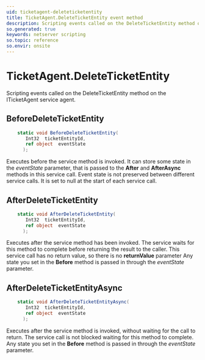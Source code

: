 ```yaml
---
uid: ticketagent-deleteticketentity
title: TicketAgent.DeleteTicketEntity event method
description: Scripting events called on the DeleteTicketEntity method on the TicketAgent service agent.
so.generated: true
keywords: netserver scripting
so.topic: reference
so.envir: onsite
---
```

# TicketAgent.DeleteTicketEntity

Scripting events called on the <see cref='M:ITicketAgent.DeleteTicketEntity'>DeleteTicketEntity</see> method on the <see cref='ITicketAgent'>ITicketAgent</see>  service agent.

## BeforeDeleteTicketEntity
```cs
    static void BeforeDeleteTicketEntity(
       Int32  ticketEntityId,
       ref object  eventState
      );
```
Executes before the service method is invoked.
It can store some state in the *eventState* parameter, that is passed to the **After** and **AfterAsync** methods in this service call.
Event state is not preserved between different service calls. It is set to null at the start of each service call.
## AfterDeleteTicketEntity
```cs
    static void AfterDeleteTicketEntity(
       Int32  ticketEntityId,
       ref object  eventState
      );
```
Executes after the service method has been invoked. The service waits for this method to complete before returning the result to the caller.
This service call has no return value, so there is no **returnValue** parameter
Any state you set in the **Before** method is passed in through the *eventState* parameter.
## AfterDeleteTicketEntityAsync
```cs
    static void AfterDeleteTicketEntityAsync(
       Int32  ticketEntityId,
       ref object  eventState
      );
```
Executes after the service method is invoked, without waiting for the call to return.
The service call is not blocked waiting for this method to complete.
Any state you set in the **Before** method is passed in through the *eventState* parameter.

